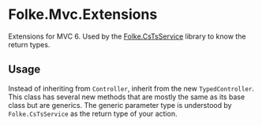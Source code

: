 # Folke.Mvc.Extensions
Extensions for MVC 6. Used by the [Folke.CsTsService](https://github.com/folkelib/Folke.CsTsService) library to know the return types.

## Usage
Instead of inheriting from `Controller`, inherit from the new `TypedController`. This class has several
new methods that are mostly the same as its base class but are generics. The generic parameter type
is understood by `Folke.CsTsService` as the return type of your action. 